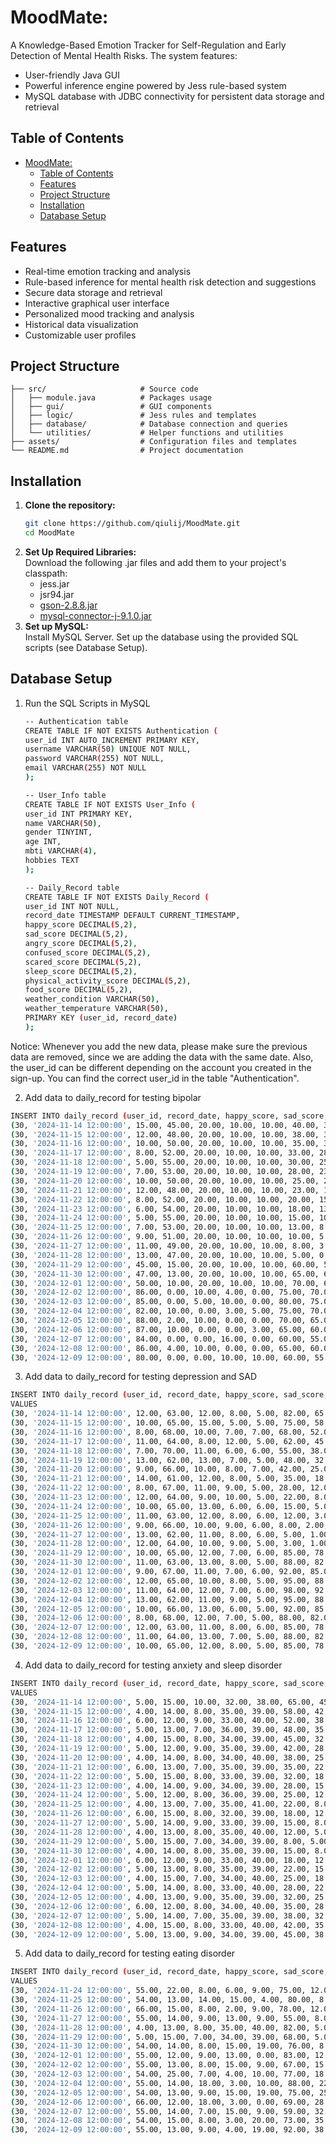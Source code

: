 # MoodMate: 
A Knowledge-Based Emotion Tracker for Self-Regulation and Early Detection of Mental Health Risks. The system features:

* User-friendly Java GUI
* Powerful inference engine powered by Jess rule-based system
* MySQL database with JDBC connectivity for persistent data storage and retrieval

## Table of Contents
- [MoodMate:](#moodmate)
  - [Table of Contents](#table-of-contents)
  - [Features](#features)
  - [Project Structure](#project-structure)
  - [Installation](#installation)
  - [Database Setup](#database-setup)

## Features

* Real-time emotion tracking and analysis
* Rule-based inference for mental health risk detection and suggestions
* Secure data storage and retrieval
* Interactive graphical user interface
* Personalized mood tracking and analysis
* Historical data visualization
* Customizable user profiles

## Project Structure
    ├── src/                     # Source code
    │   ├── module.java          # Packages usage
    │   ├── gui/                 # GUI components
    │   ├── logic/               # Jess rules and templates
    │   ├── database/            # Database connection and queries
    │   └── utilities/           # Helper functions and utilities
    ├── assets/                  # Configuration files and templates
    └── README.md                # Project documentation


## Installation
1. **Clone the repository:**
   ```bash
   git clone https://github.com/qiulij/MoodMate.git
   cd MoodMate
2. **Set Up Required Libraries:** \
   Download the following .jar files and add them to your project's classpath:
    * jess.jar
    * jsr94.jar
    * [gson-2.8.8.jar](https://search.maven.org/artifact/com.google.code.gson/gson/2.8.8/jar)
    * [mysql-connector-j-9.1.0.jar](https://dev.mysql.com/downloads/connector/j/?os=26)
3. **Set up MySQL:** \
   Install MySQL Server. Set up the database using the provided SQL scripts (see Database Setup).  


## Database Setup
1. Run the SQL Scripts in MySQL
    ```bash
    -- Authentication table
    CREATE TABLE IF NOT EXISTS Authentication (
    user_id INT AUTO_INCREMENT PRIMARY KEY,
    username VARCHAR(50) UNIQUE NOT NULL,
    password VARCHAR(255) NOT NULL,
    email VARCHAR(255) NOT NULL
    );

    -- User_Info table
    CREATE TABLE IF NOT EXISTS User_Info (
    user_id INT PRIMARY KEY,
    name VARCHAR(50),
    gender TINYINT,
    age INT,
    mbti VARCHAR(4),
    hobbies TEXT
    );

    -- Daily_Record table
    CREATE TABLE IF NOT EXISTS Daily_Record (
    user_id INT NOT NULL,
    record_date TIMESTAMP DEFAULT CURRENT_TIMESTAMP,
    happy_score DECIMAL(5,2),
    sad_score DECIMAL(5,2),
    angry_score DECIMAL(5,2),
    confused_score DECIMAL(5,2),
    scared_score DECIMAL(5,2),
    sleep_score DECIMAL(5,2),
    physical_activity_score DECIMAL(5,2),
    food_score DECIMAL(5,2),
    weather_condition VARCHAR(50),
    weather_temperature VARCHAR(50),
    PRIMARY KEY (user_id, record_date)
    );
    ```
Notice: Whenever you add the new data, please make sure the previous data are removed, since we are adding the data with the same date. Also, the user_id can be different depending on the account you created in the sign-up. You can find the correct user_id in the table "Authentication".

2. Add data to daily_record for testing bipolar
  ```bash
  INSERT INTO daily_record (user_id, record_date, happy_score, sad_score, angry_score, confused_score, scared_score, sleep_score, physical_activity_score, food_score, weather_condition, weather_temperature) VALUES
  (30, '2024-11-14 12:00:00', 15.00, 45.00, 20.00, 10.00, 10.00, 40.00, 35.00, 30.00, 'cloudy', 'cold'),
  (30, '2024-11-15 12:00:00', 12.00, 48.00, 20.00, 10.00, 10.00, 38.00, 33.00, 28.00, 'rainy', 'cold'),
  (30, '2024-11-16 12:00:00', 10.00, 50.00, 20.00, 10.00, 10.00, 35.00, 30.00, 25.00, 'cloudy', 'cold'),
  (30, '2024-11-17 12:00:00', 8.00, 52.00, 20.00, 10.00, 10.00, 33.00, 28.00, 23.00, 'cloudy', 'cold'),
  (30, '2024-11-18 12:00:00', 5.00, 55.00, 20.00, 10.00, 10.00, 30.00, 25.00, 20.00, 'rainy', 'cold'),
  (30, '2024-11-19 12:00:00', 7.00, 53.00, 20.00, 10.00, 10.00, 28.00, 23.00, 18.00, 'cloudy', 'cold'),
  (30, '2024-11-20 12:00:00', 10.00, 50.00, 20.00, 10.00, 10.00, 25.00, 20.00, 15.00, 'cloudy', 'mild'),
  (30, '2024-11-21 12:00:00', 12.00, 48.00, 20.00, 10.00, 10.00, 23.00, 18.00, 13.00, 'sunny', 'mild'),
  (30, '2024-11-22 12:00:00', 8.00, 52.00, 20.00, 10.00, 10.00, 20.00, 15.00, 10.00, 'cloudy', 'cold'),
  (30, '2024-11-23 12:00:00', 6.00, 54.00, 20.00, 10.00, 10.00, 18.00, 13.00, 8.00, 'rainy', 'cold'),
  (30, '2024-11-24 12:00:00', 5.00, 55.00, 20.00, 10.00, 10.00, 15.00, 10.00, 5.00, 'rainy', 'cold'),
  (30, '2024-11-25 12:00:00', 7.00, 53.00, 20.00, 10.00, 10.00, 13.00, 8.00, 3.00, 'cloudy', 'cold'),
  (30, '2024-11-26 12:00:00', 9.00, 51.00, 20.00, 10.00, 10.00, 10.00, 5.00, 0.00, 'cloudy', 'mild'),
  (30, '2024-11-27 12:00:00', 11.00, 49.00, 20.00, 10.00, 10.00, 8.00, 3.00, 0.00, 'sunny', 'mild'),
  (30, '2024-11-28 12:00:00', 13.00, 47.00, 20.00, 10.00, 10.00, 5.00, 0.00, 0.00, 'sunny', 'mild'),
  (30, '2024-11-29 12:00:00', 45.00, 15.00, 20.00, 10.00, 10.00, 60.00, 55.00, 50.00, 'sunny', 'mild'),
  (30, '2024-11-30 12:00:00', 47.00, 13.00, 20.00, 10.00, 10.00, 65.00, 60.00, 55.00, 'sunny', 'warm'),
  (30, '2024-12-01 12:00:00', 50.00, 10.00, 20.00, 10.00, 10.00, 70.00, 65.00, 60.00, 'sunny', 'warm'),
  (30, '2024-12-02 12:00:00', 86.00, 0.00, 10.00, 4.00, 0.00, 75.00, 70.00, 65.00, 'sunny', 'warm'),
  (30, '2024-12-03 12:00:00', 85.00, 0.00, 5.00, 10.00, 0.00, 80.00, 75.00, 70.00, 'sunny', 'warm'),
  (30, '2024-12-04 12:00:00', 82.00, 10.00, 0.00, 3.00, 5.00, 75.00, 70.00, 65.00, 'sunny', 'warm'),
  (30, '2024-12-05 12:00:00', 88.00, 2.00, 10.00, 0.00, 0.00, 70.00, 65.00, 60.00, 'sunny', 'warm'),
  (30, '2024-12-06 12:00:00', 87.00, 10.00, 0.00, 0.00, 3.00, 65.00, 60.00, 55.00, 'sunny', 'mild'),
  (30, '2024-12-07 12:00:00', 84.00, 0.00, 0.00, 16.00, 0.00, 60.00, 55.00, 50.00, 'sunny', 'mild'),
  (30, '2024-12-08 12:00:00', 86.00, 4.00, 10.00, 0.00, 0.00, 65.00, 60.00, 55.00, 'sunny', 'warm'),
  (30, '2024-12-09 12:00:00', 80.00, 0.00, 0.00, 10.00, 10.00, 60.00, 55.00, 50.00, 'sunny', 'warm');
```
3. Add data to daily_record for testing depression and SAD
```bash
INSERT INTO daily_record (user_id, record_date, happy_score, sad_score, angry_score, confused_score, scared_score, sleep_score, physical_activity_score, food_score, weather_condition, weather_temperature)
VALUES
(30, '2024-11-14 12:00:00', 12.00, 63.00, 12.00, 8.00, 5.00, 82.00, 65.00, 78.00, 'cloudy', 'cold'),
(30, '2024-11-15 12:00:00', 10.00, 65.00, 15.00, 5.00, 5.00, 75.00, 58.00, 71.00, 'cloudy', 'cold'),
(30, '2024-11-16 12:00:00', 8.00, 68.00, 10.00, 7.00, 7.00, 68.00, 52.00, 65.00, 'cloudy', 'cold'),
(30, '2024-11-17 12:00:00', 11.00, 64.00, 8.00, 12.00, 5.00, 62.00, 45.00, 58.00, 'cloudy', 'cold'),
(30, '2024-11-18 12:00:00', 7.00, 70.00, 11.00, 6.00, 6.00, 55.00, 38.00, 52.00, 'cloudy', 'cold'),
(30, '2024-11-19 12:00:00', 13.00, 62.00, 13.00, 7.00, 5.00, 48.00, 32.00, 45.00, 'cloudy', 'cold'),
(30, '2024-11-20 12:00:00', 9.00, 66.00, 10.00, 8.00, 7.00, 42.00, 25.00, 38.00, 'cloudy', 'mild'),
(30, '2024-11-21 12:00:00', 14.00, 61.00, 12.00, 8.00, 5.00, 35.00, 18.00, 32.00, 'sunny', 'mild'),
(30, '2024-11-22 12:00:00', 8.00, 67.00, 11.00, 9.00, 5.00, 28.00, 12.00, 25.00, 'cloudy', 'cold'),
(30, '2024-11-23 12:00:00', 12.00, 64.00, 9.00, 10.00, 5.00, 22.00, 8.00, 18.00, 'cloudy', 'cold'),
(30, '2024-11-24 12:00:00', 10.00, 65.00, 13.00, 6.00, 6.00, 15.00, 5.00, 12.00, 'cloudy', 'cold'),
(30, '2024-11-25 12:00:00', 11.00, 63.00, 12.00, 8.00, 6.00, 12.00, 3.00, 8.00, 'cloudy', 'cold'),
(30, '2024-11-26 12:00:00', 9.00, 66.00, 10.00, 9.00, 6.00, 8.00, 2.00, 5.00, 'cloudy', 'mild'),
(30, '2024-11-27 12:00:00', 13.00, 62.00, 11.00, 8.00, 6.00, 5.00, 1.00, 3.00, 'sunny', 'mild'),
(30, '2024-11-28 12:00:00', 12.00, 64.00, 10.00, 9.00, 5.00, 3.00, 1.00, 2.00, 'sunny', 'mild'),
(30, '2024-11-29 12:00:00', 10.00, 65.00, 12.00, 7.00, 6.00, 85.00, 78.00, 82.00, 'sunny', 'mild'),
(30, '2024-11-30 12:00:00', 11.00, 63.00, 13.00, 8.00, 5.00, 88.00, 82.00, 85.00, 'sunny', 'warm'),
(30, '2024-12-01 12:00:00', 9.00, 67.00, 11.00, 7.00, 6.00, 92.00, 85.00, 88.00, 'sunny', 'warm'),
(30, '2024-12-02 12:00:00', 12.00, 65.00, 10.00, 8.00, 5.00, 95.00, 88.00, 92.00, 'sunny', 'warm'),
(30, '2024-12-03 12:00:00', 11.00, 64.00, 12.00, 7.00, 6.00, 98.00, 92.00, 95.00, 'sunny', 'warm'),
(30, '2024-12-04 12:00:00', 13.00, 62.00, 11.00, 9.00, 5.00, 95.00, 88.00, 92.00, 'sunny', 'warm'),
(30, '2024-12-05 12:00:00', 10.00, 66.00, 13.00, 6.00, 5.00, 92.00, 85.00, 88.00, 'sunny', 'warm'),
(30, '2024-12-06 12:00:00', 8.00, 68.00, 12.00, 7.00, 5.00, 88.00, 82.00, 85.00, 'sunny', 'mild'),
(30, '2024-12-07 12:00:00', 12.00, 63.00, 11.00, 8.00, 6.00, 85.00, 78.00, 82.00, 'sunny', 'mild'),
(30, '2024-12-08 12:00:00', 11.00, 64.00, 13.00, 7.00, 5.00, 88.00, 82.00, 85.00, 'sunny', 'warm'),
(30, '2024-12-09 12:00:00', 10.00, 65.00, 12.00, 8.00, 5.00, 85.00, 78.00, 82.00, 'sunny', 'warm');
```
4. Add data to daily_record for testing anxiety and sleep disorder
```bash
INSERT INTO daily_record (user_id, record_date, happy_score, sad_score, angry_score, confused_score, scared_score, sleep_score, physical_activity_score, food_score, weather_condition, weather_temperature)
VALUES
(30, '2024-11-14 12:00:00', 5.00, 15.00, 10.00, 32.00, 38.00, 65.00, 45.00, 38.00, 'cloudy', 'cold'),
(30, '2024-11-15 12:00:00', 4.00, 14.00, 8.00, 35.00, 39.00, 58.00, 42.00, 35.00, 'rainy', 'cold'),
(30, '2024-11-16 12:00:00', 6.00, 12.00, 9.00, 33.00, 40.00, 52.00, 38.00, 42.00, 'cloudy', 'cold'),
(30, '2024-11-17 12:00:00', 5.00, 13.00, 7.00, 36.00, 39.00, 48.00, 35.00, 28.00, 'cloudy', 'cold'),
(30, '2024-11-18 12:00:00', 4.00, 15.00, 8.00, 34.00, 39.00, 45.00, 32.00, 25.00, 'cloudy', 'cold'),
(30, '2024-11-19 12:00:00', 5.00, 12.00, 9.00, 35.00, 39.00, 42.00, 28.00, 32.00, 'cloudy', 'cold'),
(30, '2024-11-20 12:00:00', 4.00, 14.00, 8.00, 34.00, 40.00, 38.00, 25.00, 28.00, 'cloudy', 'mild'),
(30, '2024-11-21 12:00:00', 6.00, 13.00, 7.00, 35.00, 39.00, 35.00, 22.00, 18.00, 'sunny', 'mild'),
(30, '2024-11-22 12:00:00', 5.00, 15.00, 8.00, 33.00, 39.00, 32.00, 18.00, 25.00, 'cloudy', 'cold'),
(30, '2024-11-23 12:00:00', 4.00, 14.00, 9.00, 34.00, 39.00, 28.00, 15.00, 22.00, 'cloudy', 'cold'),
(30, '2024-11-24 12:00:00', 5.00, 12.00, 8.00, 36.00, 39.00, 25.00, 12.00, 18.00, 'cloudy', 'cold'),
(30, '2024-11-25 12:00:00', 4.00, 13.00, 7.00, 35.00, 41.00, 22.00, 8.00, 15.00, 'cloudy', 'cold'),
(30, '2024-11-26 12:00:00', 6.00, 15.00, 8.00, 32.00, 39.00, 18.00, 12.00, 8.00, 'cloudy', 'mild'),
(30, '2024-11-27 12:00:00', 5.00, 14.00, 9.00, 33.00, 39.00, 15.00, 8.00, 12.00, 'sunny', 'mild'),
(30, '2024-11-28 12:00:00', 4.00, 13.00, 8.00, 35.00, 40.00, 12.00, 5.00, 8.00, 'sunny', 'mild'),
(30, '2024-11-29 12:00:00', 5.00, 15.00, 7.00, 34.00, 39.00, 8.00, 5.00, 10.00, 'sunny', 'mild'),
(30, '2024-11-30 12:00:00', 4.00, 14.00, 8.00, 35.00, 39.00, 15.00, 8.00, 12.00, 'sunny', 'warm'),
(30, '2024-12-01 12:00:00', 6.00, 12.00, 9.00, 33.00, 40.00, 18.00, 12.00, 15.00, 'sunny', 'warm'),
(30, '2024-12-02 12:00:00', 5.00, 13.00, 8.00, 35.00, 39.00, 22.00, 15.00, 18.00, 'sunny', 'warm'),
(30, '2024-12-03 12:00:00', 4.00, 15.00, 7.00, 34.00, 40.00, 25.00, 18.00, 22.00, 'sunny', 'warm'),
(30, '2024-12-04 12:00:00', 5.00, 14.00, 8.00, 33.00, 40.00, 28.00, 22.00, 25.00, 'sunny', 'warm'),
(30, '2024-12-05 12:00:00', 4.00, 13.00, 9.00, 35.00, 39.00, 32.00, 25.00, 28.00, 'sunny', 'warm'),
(30, '2024-12-06 12:00:00', 6.00, 12.00, 8.00, 34.00, 40.00, 35.00, 28.00, 32.00, 'sunny', 'mild'),
(30, '2024-12-07 12:00:00', 5.00, 14.00, 7.00, 35.00, 39.00, 38.00, 32.00, 35.00, 'sunny', 'mild'),
(30, '2024-12-08 12:00:00', 4.00, 15.00, 8.00, 33.00, 40.00, 42.00, 35.00, 38.00, 'sunny', 'warm'),
(30, '2024-12-09 12:00:00', 5.00, 13.00, 9.00, 34.00, 39.00, 45.00, 38.00, 42.00, 'sunny', 'warm');
```
5. Add data to daily_record for testing eating disorder
```bash
INSERT INTO daily_record (user_id, record_date, happy_score, sad_score, angry_score, confused_score, scared_score, sleep_score, physical_activity_score, food_score, weather_condition, weather_temperature)
VALUES
(30, '2024-11-24 12:00:00', 55.00, 22.00, 8.00, 6.00, 9.00, 75.00, 12.00, 18.00, 'cloudy', 'cold'),
(30, '2024-11-25 12:00:00', 54.00, 13.00, 14.00, 15.00, 4.00, 80.00, 8.00, 15.00, 'cloudy', 'cold'),
(30, '2024-11-26 12:00:00', 66.00, 15.00, 8.00, 2.00, 9.00, 78.00, 12.00, 8.00, 'cloudy', 'mild'),
(30, '2024-11-27 12:00:00', 55.00, 14.00, 9.00, 13.00, 9.00, 55.00, 8.00, 12.00, 'sunny', 'mild'),
(30, '2024-11-28 12:00:00', 4.00, 13.00, 8.00, 35.00, 40.00, 82.00, 5.00, 8.00, 'sunny', 'mild'),
(30, '2024-11-29 12:00:00', 5.00, 15.00, 7.00, 34.00, 39.00, 68.00, 5.00, 10.00, 'sunny', 'mild'),
(30, '2024-11-30 12:00:00', 54.00, 14.00, 8.00, 15.00, 19.00, 76.00, 8.00, 12.00, 'sunny', 'warm'),
(30, '2024-12-01 12:00:00', 55.00, 12.00, 9.00, 13.00, 0.00, 83.00, 12.00, 15.00, 'sunny', 'warm'),
(30, '2024-12-02 12:00:00', 55.00, 13.00, 8.00, 15.00, 9.00, 67.00, 15.00, 18.00, 'sunny', 'warm'),
(30, '2024-12-03 12:00:00', 54.00, 25.00, 7.00, 4.00, 10.00, 77.00, 18.00, 22.00, 'sunny', 'warm'),
(30, '2024-12-04 12:00:00', 55.00, 14.00, 18.00, 3.00, 10.00, 88.00, 22.00, 25.00, 'sunny', 'warm'),
(30, '2024-12-05 12:00:00', 54.00, 13.00, 9.00, 15.00, 19.00, 75.00, 25.00, 28.00, 'sunny', 'warm'),
(30, '2024-12-06 12:00:00', 66.00, 12.00, 18.00, 3.00, 0.00, 69.00, 28.00, 32.00, 'sunny', 'mild'),
(30, '2024-12-07 12:00:00', 55.00, 14.00, 7.00, 15.00, 9.00, 59.00, 32.00, 35.00, 'sunny', 'mild'),
(30, '2024-12-08 12:00:00', 54.00, 15.00, 8.00, 3.00, 20.00, 73.00, 35.00, 38.00, 'sunny', 'warm'),
(30, '2024-12-09 12:00:00', 55.00, 13.00, 9.00, 4.00, 19.00, 92.00, 38.00, 42.00, 'sunny', 'warm');
```

